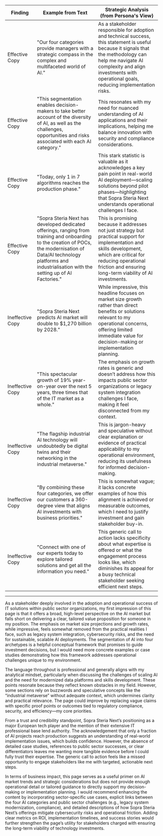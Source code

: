 | Finding          | Example from Text                                                                                                   | Strategic Analysis (from Persona's View)                                                                                                                                                                                                                      |
| ---------------- | ------------------------------------------------------------------------------------------------------------------ | -------------------------------------------------------------------------------------------------------------------------------------------------------------------------------------------------------------------------------------------------------------- |
| Effective Copy   | "Our four categories provide managers with a strategic compass in the complex and multifaceted world of AI."        | As a stakeholder responsible for adoption and technical success, this statement is useful because it signals that the methodology can help me navigate AI complexity and align investments with operational goals, reducing implementation risks.               |
| Effective Copy   | "This segmentation enables decision-makers to take better account of the diversity of AI, as well as the challenges, opportunities and risks associated with each AI category." | This resonates with my need for nuanced understanding of AI applications and their implications, helping me balance innovation with security and compliance considerations.                                                                                      |
| Effective Copy   | "Today, only 1 in 7 algorithms reaches the production phase."                                                      | This stark statistic is valuable as it acknowledges a key pain point in real-world AI deployment—scaling solutions beyond pilot phases—highlighting that Sopra Steria Next understands operational challenges I face.                                               |
| Effective Copy   | "Sopra Steria Next has developed dedicated offerings, ranging from training and onboarding to the creation of POCs, the modernisation of Data/AI technology platforms and industrialisation with the setting up of AI Factories." | This is promising because it addresses not just strategy but practical support for implementation and skills development, which are critical for reducing operational friction and ensuring long-term viability of AI investments.                                    |
| Ineffective Copy | "Sopra Steria Next predicts AI market will double to $1,270 billion by 2028."                                      | While impressive, this headline focuses on market size growth rather than direct benefits or solutions relevant to my operational concerns, offering limited immediate value for decision-making or implementation planning.                                         |
| Ineffective Copy | "This spectacular growth of 19% year-on-year over the next 5 years, three times that of the IT market as a whole." | The emphasis on growth rates is generic and doesn’t address how this impacts public sector organizations or legacy system integration challenges I face, making it feel disconnected from my context.                                                             |
| Ineffective Copy | "The flagship industrial AI technology will undoubtedly be digital twins and their networking in the industrial metaverse." | This is jargon-heavy and speculative without clear explanation or evidence of practical applicability to my operational environment, reducing its usefulness for informed decision-making.                                                                        |
| Ineffective Copy | "By combining these four categories, we offer our customers a 360-degree view that aligns AI investments with business priorities." | This is somewhat vague; it lacks concrete examples of how this alignment is achieved or measurable outcomes, which I need to justify investment and gain stakeholder buy-in.                                                                                      |
| Ineffective Copy | "Connect with one of our experts today to explore tailored solutions and get all the information you need."        | This generic call to action lacks specificity about what expertise is offered or what the engagement process looks like, which diminishes its appeal for a busy technical stakeholder seeking efficient next steps.                                               |

---

As a stakeholder deeply involved in the adoption and operational success of IT solutions within public sector organizations, my first impression of this page is that it offers a broad, high-level perspective on the AI market but falls short on delivering a clear, tailored value proposition for someone in my position. The emphasis on market size projections and growth rates, while impressive, feels somewhat removed from the practical realities I face, such as legacy system integration, cybersecurity risks, and the need for sustainable, scalable AI deployments. The segmentation of AI into four archetypes is a helpful conceptual framework that promises to guide investment decisions, but I would need more concrete examples or case studies demonstrating how this framework addresses operational challenges unique to my environment.

The language throughout is professional and generally aligns with my analytical mindset, particularly when discussing the challenges of scaling AI and the need for modernized data platforms and skills development. These points resonate because they reflect known obstacles in my field. However, some sections rely on buzzwords and speculative concepts like the “industrial metaverse” without adequate context, which undermines clarity and practical relevance. The page could improve by replacing vague claims with specific proof points or outcomes tied to regulatory compliance, security, and efficiency—my core priorities.

From a trust and credibility standpoint, Sopra Steria Next’s positioning as a major European tech player and the mention of their extensive IT professional base lend authority. The acknowledgement that only a fraction of AI projects reach production suggests an understanding of real-world implementation issues, which builds confidence. However, the absence of detailed case studies, references to public sector successes, or clear differentiators leaves me wanting more tangible evidence before I could fully trust their expertise. The generic call to action feels like a missed opportunity to engage stakeholders like me with targeted, actionable next steps.

In terms of business impact, this page serves as a useful primer on AI market trends and strategic considerations but does not provide enough operational detail or tailored guidance to directly support my decision-making or implementation planning. I would recommend enhancing the content by incorporating sector-specific use cases, explicit links between the four AI categories and public sector challenges (e.g., legacy system modernization, compliance), and detailed descriptions of how Sopra Steria Next’s offerings mitigate cybersecurity risks and operational friction. Adding clear metrics on ROI, implementation timelines, and success stories would further strengthen the page’s utility for stakeholders charged with ensuring the long-term viability of technology investments.